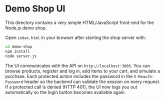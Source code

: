# Demo Shop UI

This directory contains a very simple HTML/JavaScript front-end for the Node.js demo shop.

Open `index.html` in your browser after starting the shop server with:

```bash
cd demo-shop
npm install
node server.js
```

The UI communicates with the API on `http://localhost:3005`. You can browse products, register and log in, add items to your cart, and simulate a purchase. Each protected action includes the password in the `X-Reauth-Password` header so the backend can validate the session on every request. If a protected call is denied (HTTP 401), the UI now logs you out automatically so the login button becomes available again.
